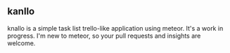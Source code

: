 ## kanllo

knallo is a simple task list trello-like application using meteor. It's a
work in progress. I'm new to meteor, so your pull requests and insights
are welcome.

